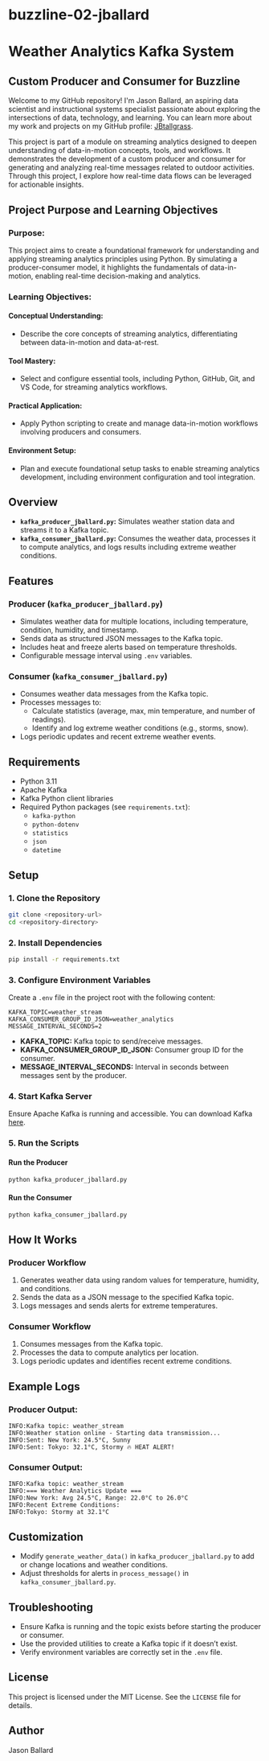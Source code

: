 # buzzline-02-jballard

# Weather Analytics Kafka System

## Custom Producer and Consumer for Buzzline

Welcome to my GitHub repository! I'm Jason Ballard, an aspiring data scientist and instructional systems specialist passionate about exploring the intersections of data, technology, and learning. You can learn more about my work and projects on my GitHub profile: [JBtallgrass](https://github.com/JBtallgrass).

This project is part of a module on streaming analytics designed to deepen understanding of data-in-motion concepts, tools, and workflows. It demonstrates the development of a custom producer and consumer for generating and analyzing real-time messages related to outdoor activities. Through this project, I explore how real-time data flows can be leveraged for actionable insights.

## Project Purpose and Learning Objectives

### Purpose:
This project aims to create a foundational framework for understanding and applying streaming analytics principles using Python. By simulating a producer-consumer model, it highlights the fundamentals of data-in-motion, enabling real-time decision-making and analytics.

### Learning Objectives:

#### Conceptual Understanding:
- Describe the core concepts of streaming analytics, differentiating between data-in-motion and data-at-rest.

#### Tool Mastery:
- Select and configure essential tools, including Python, GitHub, Git, and VS Code, for streaming analytics workflows.

#### Practical Application:
- Apply Python scripting to create and manage data-in-motion workflows involving producers and consumers.

#### Environment Setup:
- Plan and execute foundational setup tasks to enable streaming analytics development, including environment configuration and tool integration.

## Overview

- **`kafka_producer_jballard.py`:** Simulates weather station data and streams it to a Kafka topic.
- **`kafka_consumer_jballard.py`:** Consumes the weather data, processes it to compute analytics, and logs results including extreme weather conditions.

## Features

### Producer (`kafka_producer_jballard.py`)
- Simulates weather data for multiple locations, including temperature, condition, humidity, and timestamp.
- Sends data as structured JSON messages to the Kafka topic.
- Includes heat and freeze alerts based on temperature thresholds.
- Configurable message interval using `.env` variables.

### Consumer (`kafka_consumer_jballard.py`)
- Consumes weather data messages from the Kafka topic.
- Processes messages to:
  - Calculate statistics (average, max, min temperature, and number of readings).
  - Identify and log extreme weather conditions (e.g., storms, snow).
- Logs periodic updates and recent extreme weather events.

## Requirements

- Python 3.11
- Apache Kafka
- Kafka Python client libraries
- Required Python packages (see `requirements.txt`):
  - `kafka-python`
  - `python-dotenv`
  - `statistics`
  - `json`
  - `datetime`

## Setup

### 1. Clone the Repository
```bash
git clone <repository-url>
cd <repository-directory>
```

### 2. Install Dependencies
```bash
pip install -r requirements.txt
```

### 3. Configure Environment Variables
Create a `.env` file in the project root with the following content:

```env
KAFKA_TOPIC=weather_stream
KAFKA_CONSUMER_GROUP_ID_JSON=weather_analytics
MESSAGE_INTERVAL_SECONDS=2
```
- **KAFKA_TOPIC:** Kafka topic to send/receive messages.
- **KAFKA_CONSUMER_GROUP_ID_JSON:** Consumer group ID for the consumer.
- **MESSAGE_INTERVAL_SECONDS:** Interval in seconds between messages sent by the producer.

### 4. Start Kafka Server
Ensure Apache Kafka is running and accessible. You can download Kafka [here](https://kafka.apache.org/downloads).

### 5. Run the Scripts

#### Run the Producer
```bash
python kafka_producer_jballard.py
```

#### Run the Consumer
```bash
python kafka_consumer_jballard.py
```

## How It Works

### Producer Workflow
1. Generates weather data using random values for temperature, humidity, and conditions.
2. Sends the data as a JSON message to the specified Kafka topic.
3. Logs messages and sends alerts for extreme temperatures.

### Consumer Workflow
1. Consumes messages from the Kafka topic.
2. Processes the data to compute analytics per location.
3. Logs periodic updates and identifies recent extreme conditions.

## Example Logs

### Producer Output:
```
INFO:Kafka topic: weather_stream
INFO:Weather station online - Starting data transmission...
INFO:Sent: New York: 24.5°C, Sunny
INFO:Sent: Tokyo: 32.1°C, Stormy 🔥 HEAT ALERT!
```

### Consumer Output:
```
INFO:Kafka topic: weather_stream
INFO:=== Weather Analytics Update ===
INFO:New York: Avg 24.5°C, Range: 22.0°C to 26.0°C
INFO:Recent Extreme Conditions:
INFO:Tokyo: Stormy at 32.1°C
```

## Customization

- Modify `generate_weather_data()` in `kafka_producer_jballard.py` to add or change locations and weather conditions.
- Adjust thresholds for alerts in `process_message()` in `kafka_consumer_jballard.py`.

## Troubleshooting

- Ensure Kafka is running and the topic exists before starting the producer or consumer.
- Use the provided utilities to create a Kafka topic if it doesn’t exist.
- Verify environment variables are correctly set in the `.env` file.

## License
This project is licensed under the MIT License. See the `LICENSE` file for details.

## Author
Jason Ballard


